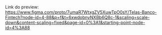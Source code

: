 Link do preview: https://www.figma.com/proto/7umaR7WtxgZV5XuwTpO0sY/Telas-Banco-Fintech?node-id=4-88&p=f&t=6xwdobnyNXBb6Q8c-1&scaling=scale-down&content-scaling=fixed&page-id=0%3A1&starting-point-node-id=4%3A88

